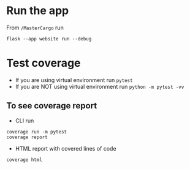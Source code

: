 # Run the app
From `/MasterCargo` run 
```
flask --app website run --debug
```
# Test coverage
- If you are using virtual environment run `pytest`
- If you are NOT using virtual environment run `python -m pytest -vv`
## To see coverage report
- CLI run 
```
coverage run -m pytest
coverage report
```
- HTML report with covered lines of code
```
coverage html
```
